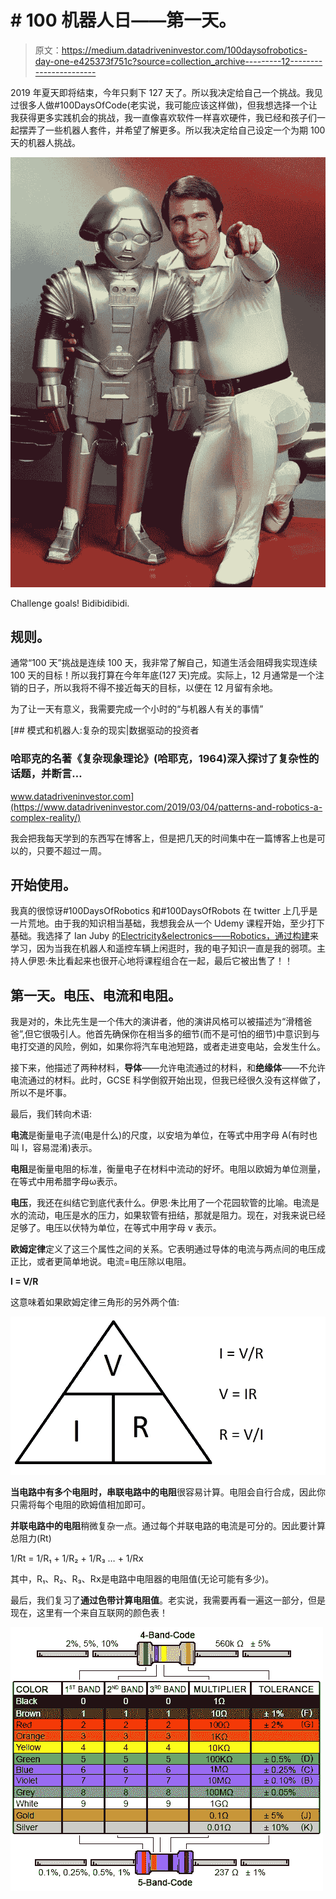 # # 100 机器人日——第一天。

> 原文：<https://medium.datadriveninvestor.com/100daysofrobotics-day-one-e425373f751c?source=collection_archive---------12----------------------->

2019 年夏天即将结束，今年只剩下 127 天了。所以我决定给自己一个挑战。我见过很多人做#100DaysOfCode(老实说，我可能应该这样做)，但我想选择一个让我获得更多实践机会的挑战，我一直像喜欢软件一样喜欢硬件，我已经和孩子们一起摆弄了一些机器人套件，并希望了解更多。所以我决定给自己设定一个为期 100 天的机器人挑战。

![](img/1a5f55d2c63d323ddaae37ba9bc17a82.png)

Challenge goals! Bidibidibidi.

## 规则。

通常“100 天”挑战是连续 100 天，我非常了解自己，知道生活会阻碍我实现连续 100 天的目标！所以我打算在今年年底(127 天)完成。实际上，12 月通常是一个注销的日子，所以我将不得不接近每天的目标，以便在 12 月留有余地。

为了让一天有意义，我需要完成一个小时的“与机器人有关的事情”

[](https://www.datadriveninvestor.com/2019/03/04/patterns-and-robotics-a-complex-reality/) [## 模式和机器人:复杂的现实|数据驱动的投资者

### 哈耶克的名著《复杂现象理论》(哈耶克，1964)深入探讨了复杂性的话题，并断言…

www.datadriveninvestor.com](https://www.datadriveninvestor.com/2019/03/04/patterns-and-robotics-a-complex-reality/) 

我会把我每天学到的东西写在博客上，但是把几天的时间集中在一篇博客上也是可以的，只要不超过一周。

## 开始使用。

我真的很惊讶#100DaysOfRobotics 和#100DaysOfRobots 在 twitter 上几乎是一片荒地。由于我的知识相当基础，我想我会从一个 Udemy 课程开始，至少打下基础。我选择了 Ian Juby 的[Electricity&electronics——Robotics，通过构建](https://www.udemy.com/analog-electronics-robotics-learn-by-building/)来学习，因为当我在机器人和遥控车辆上闲逛时，我的电子知识一直是我的弱项。主持人伊恩·朱比看起来也很开心地将课程组合在一起，最后它被出售了！！

## 第一天。电压、电流和电阻。

我是对的，朱比先生是一个伟大的演讲者，他的演讲风格可以被描述为“滑稽爸爸”,但它很吸引人。他首先确保你在相当多的细节(而不是可怕的细节)中意识到与电打交道的风险，例如，如果你将汽车电池短路，或者走进变电站，会发生什么。

接下来，他描述了两种材料，**导体**——允许电流通过的材料，和**绝缘体**——不允许电流通过的材料。此时，GCSE 科学倒叙开始出现，但我已经很久没有这样做了，所以不是坏事。

最后，我们转向术语:

**电流**是衡量电子流(电是什么)的尺度，以安培为单位，在等式中用字母 A(有时也叫 I，容易混淆)表示。

**电阻**是衡量电阻的标准，衡量电子在材料中流动的好坏。电阻以欧姆为单位测量，在等式中用希腊字母ω表示。

**电压**，我还在纠结它到底代表什么。伊恩·朱比用了一个花园软管的比喻。电流是水的流动，电压是水的压力，如果软管有扭结，那就是阻力。现在，对我来说已经足够了。电压以伏特为单位，在等式中用字母 v 表示。

**欧姆定律**定义了这三个属性之间的关系。它表明通过导体的电流与两点间的电压成正比，或者更简单地说。电流=电压除以电阻。

**I = V/R**

这意味着如果欧姆定律三角形的另外两个值:

![](img/f03c313106ec73aaed5d47a67d06ad5d.png)

**当电路中有多个电阻时，串联电路中的电阻**很容易计算。电阻会自行合成，因此你只需将每个电阻的欧姆值相加即可。

**并联电路中的电阻**稍微复杂一点。通过每个并联电路的电流是可分的。因此要计算总阻力(Rt)

1/Rt = 1/R₁ + 1/R₂ + 1/R₃ … + 1/R𝗑

其中，R₁、R₂、R₃、R𝗑是电路中电阻器的电阻值(无论可能有多少)。

最后，我们复习了**通过色带计算电阻值**。老实说，我需要再看一遍这一部分，但是现在，这里有一个来自互联网的颜色表！

![](img/a19c5c6d828f1a2058a1c3501aec6289.png)